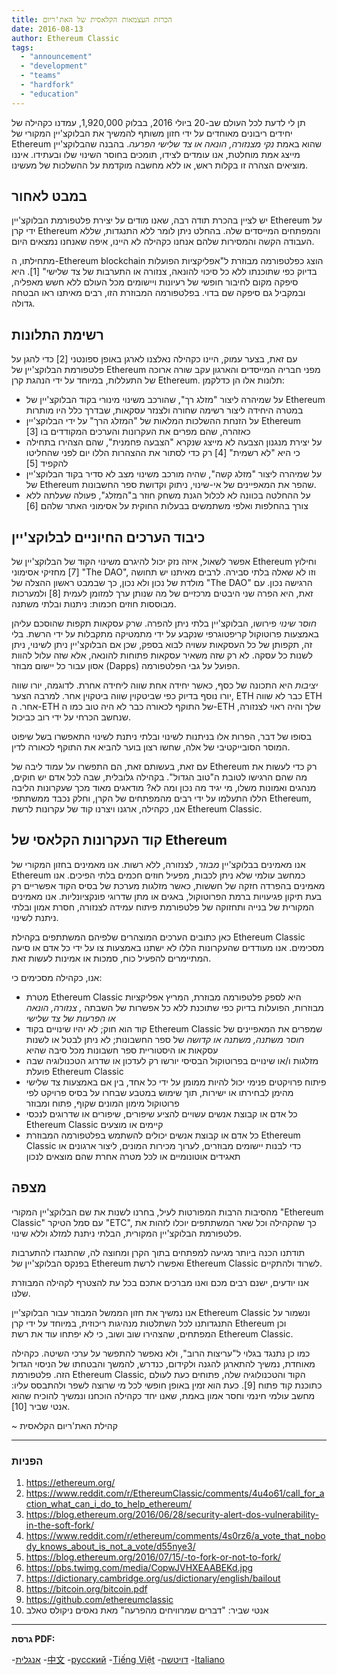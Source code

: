 ```yaml
---
title: הכרזת העצמאות הקלאסית של האת'ריום
date: 2016-08-13
author: Ethereum Classic
tags:
  - "announcement"
  - "development"
  - "teams"
  - "hardfork"
  - "education"
---
```


תן לי לדעת לכל העולם שב-20 ביולי 2016, בבלוק 1,920,000, עמדנו כקהילה של יחידים ריבונים מאוחדים על ידי חזון משותף להמשיך את הבלוקצ'יין המקורי של Ethereum שהוא באמת *נקי מצנזורה, הונאה או צד שלישי הפרעה*. בהבנה שהבלוקצ'יין מייצג אמת מוחלטת, אנו עומדים לצידו, תומכים בחוסר השינוי שלו ובעתידו. איננו מוציאים הצהרה זו בקלות ראש, או ללא מחשבה מוקדמת על ההשלכות של מעשינו.

## במבט לאחור

יש לציין בהכרת תודה רבה, שאנו מודים על יצירת פלטפורמת הבלוקצ'יין Ethereum על ידי קרן Ethereum והמפתחים המייסדים שלה. בהחלט ניתן לומר ללא התנגדות, שללא העבודה הקשה והמסירות שלהם אנחנו כקהילה לא היינו, איפה שאנחנו נמצאים היום.

מתחילתו, ה-Ethereum blockchain הוצג כפלטפורמה מבוזרת ל"אפליקציות הפועלות בדיוק כפי שתוכנתו ללא כל סיכוי להונאה, צנזורה או התערבות של צד שלישי" [1]. היא סיפקה מקום לחיבור חופשי של רעיונות ויישומים מכל העולם ללא חשש מאפליה, ובמקביל גם סיפקה שם בדוי. בפלטפורמה המבוזרת הזו, רבים מאיתנו ראו הבטחה גדולה.

## רשימת התלונות

עם זאת, בצער עמוק, היינו כקהילה נאלצנו לארגן באופן ספונטני [2] כדי להגן על פלטפורמת הבלוקצ'יין של Ethereum מפני חבריה המייסדים והארגון עקב שורה ארוכה של התעללות, במיוחד על ידי הנהגת קרן Ethereum. תלונות אלו הן כדלקמן:

- על שמיהרה ליצור "מזלג רך", שהורכב משינוי מינורי בקוד הבלוקצ'יין של Ethereum במטרה היחידה ליצור רשימה שחורה ולצנזר עסקאות, שבדרך כלל היו מותרות
- על הזנחת ההשלכות המלאות של "המזלג הרך" על ידי הבלוקצ'יין Ethereum כאזהרה, שהם מפרים את העקרונות והערכים המקודדים בו [3]
- על יצירת מנגנון הצבעה לא מייצג שנקרא "הצבעה פחמנית", שהם הצהירו בתחילה כי היא "לא רשמית" [4] רק כדי לסתור את ההצהרות הללו יום לפני שהחליטו להקפיד [5]
- על שמיהרה ליצור "מזלג קשה", שהיה מורכב משינוי מצב לא סדיר בקוד הבלוקצ'יין של Ethereum שהפר את המאפיינים של אי-שינוי, ניתוק וקדושת ספר החשבונות.
- על ההחלטה בכוונה לא לכלול הגנת משחק חוזר ב"המזלג", פעולה שעלתה ללא צורך בהחלפות ואלפי משתמשים בבעלות החוקית על אסימוני האתר שלהם [6]

## כיבוד הערכים החיוניים לבלוקצ'יין

אפשר לשאול, איזה נזק יכול להיגרם משינוי הקוד של הבלוקצ'יין של Ethereum וחילוץ [7] מחזיקי אסימוני "The DAO", וזו לא שאלה בלתי סבירה. לרבים מאיתנו יש תחושה מולדת של נכון ולא נכון, כך שבמבט ראשון ההצלה של "The DAO" הרגישה נכון. עם זאת, היא הפרה שני היבטים מרכזיים של מה שנותן ערך למזומן לעמית [8] ולמערכות מבוססות חוזים חכמות: ניתנות ובלתי משתנה.

*חוסר שינוי* פירושו, הבלוקצ'יין בלתי ניתן להפרה. שרק עסקאות תקפות שהוסכם עליהן באמצעות פרוטוקול קריפטוגרפי שנקבע על ידי מתמטיקה מתקבלות על ידי הרשת. בלי זה, תקפותן של כל העסקאות עשויה לבוא בספק, שכן אם הבלוקצ'יין ניתן לשינוי, ניתן לשנות כל עסקה. לא רק שזה משאיר עסקאות פתוחות להונאה, אלא שזה עלול להוות אסון עבור כל יישום מבוזר (Dapps) הפועל על גבי הפלטפורמה.

*יציבות* היא התכונה של כסף, כאשר יחידה אחת שווה ליחידה אחרת. לדוגמה, יורו שווה יורו נוסף בדיוק כפי שביטקוין שווה ביטקוין אחר. למרבה הצער, ETH כבר לא שווה ETH אחר. ה-ETH של התוקף לכאורה כבר לא היה טוב כמו ה-ETH שלך והיה ראוי לצנזורה, שנחשב הכרחי על ידי רוב כביכול.

בסופו של דבר, הפרות אלו בניתנות לשינוי ובלתי ניתנת לשינוי התאפשרו בשל שיפוט המוסר הסובייקטיבי של אלה, שחשו רצון בוער להביא את התוקף לכאורה לדין.

עם זאת, בעשותם זאת, הם התפשרו על עמוד ליבה של Ethereum רק כדי לעשות את מה שהם הרגישו לטובת ה"טוב הגדול". בקהילה גלובלית, שבה לכל אדם יש חוקים, מנהגים ואמונות משלו, מי יגיד מה נכון ומה לא? מודאגים מאוד מכך שעקרונות הליבה הללו התעלמו על ידי רבים מהמפתחים של הקרן, וחלק נכבד ממשתתפי Ethereum, אנו, כקהילה, ארגנו ויצרנו קוד של עקרונות לרשת Ethereum Classic.

## קוד העקרונות הקלאסי של Ethereum

אנו מאמינים בבלוקצ'יין *מבוזר,* לצנזורה, ללא רשות. אנו מאמינים בחזון המקורי של Ethereum כמחשב עולמי שלא ניתן לכבות, מפעיל חוזים חכמים בלתי הפיכים. אנו מאמינים בהפרדה חזקה של חששות, כאשר מזלגות מערכת של בסיס הקוד אפשריים רק בעת תיקון פגיעויות ברמת הפרוטוקול, באגים או מתן שדרוגי פונקציונליות. אנו מאמינים המקורית של בנייה ותחזוקה של פלטפורמת פיתוח עמידה לצנזורה, חסרת אמון ובלתי ניתנת לשינוי.

כאן כתובים הערכים המוצהרים שלפיהם המשתתפים בקהילת Ethereum Classic מסכימים. אנו מעודדים שהעקרונות הללו לא ישתנו באמצעות צו על ידי כל אדם או סיעה המתיימרים להפעיל כוח, סמכות או אמינות לעשות זאת.

אנו, כקהילה מסכימים כי:

- מטרת Ethereum Classic היא לספק פלטפורמה מבוזרת, המריץ אפליקציות מבוזרות, הפועלות בדיוק כפי שתוכנת ללא כל אפשרות של השבתה *, צנזורה, הונאה או הפרעות של צד שלישי*
- קוד הוא חוק; לא יהיו שינויים בקוד Ethereum Classic שמפרים את המאפיינים של *חוסר משתנה, משתנה או קדושה* של ספר החשבונות; לא ניתן לבטל או לשנות עסקאות או היסטוריית ספר חשבונות מכל סיבה שהיא
- מזלגות ו/או שינויים בפרוטוקול הבסיסי יורשו רק לעדכון או שדרוג הטכנולוגיה שבה פועלת Ethereum Classic
- פיתוח פרויקטים פנימי יכול להיות ממומן על ידי כל אחד, בין אם באמצעות צד שלישי מהימן לבחירתו או ישירות, תוך שימוש במטבע שבחרו על בסיס פרויקט לפי פרוטוקול מימון המונים שקוף, פתוח ומבוזר
- כל אדם או קבוצת אנשים עשויים להציע שיפורים, שיפורים או שדרוגים לנכסי Ethereum Classic קיימים או מוצעים
- כל אדם או קבוצת אנשים יכולים להשתמש בפלטפורמה המבוזרת Ethereum Classic כדי לבנות יישומים מבוזרים, לערוך מכירות המונים, ליצור ארגונים או תאגידים אוטונומיים או לכל מטרה אחרת שהם מוצאים לנכון

## מצפה

מהסיבות הרבות המפורטות לעיל, בחרנו לשנות את שם הבלוקצ'יין המקורי "Ethereum Classic" עם סמל הטיקר "ETC", כך שהקהילה וכל שאר המשתתפים יוכלו לזהות את פלטפורמת הבלוקצ'יין המקורית, הבלתי ניתנת למזלג וללא שינוי.

תודתנו הכנה ביותר מגיעה למפתחים בתוך הקרן ומחוצה לה, שהתנגדו להתערבות בפנקס הבלוקצ'יין של Ethereum ואפשרו לרשת Ethereum Classic לשרוד ולהתקיים.

אנו יודעים, ישנם רבים מכם ואנו מברכים אתכם בכל עת להצטרף לקהילה המבוזרת שלנו.

אנו נמשיך את חזון הממשל המבוזר עבור הבלוקצ'יין Ethereum Classic ונשמור על התנגדותנו לכל השתלטות מנהיגות ריכוזית, במיוחד על ידי קרן Ethereum וכן המפתחים, שהצהירו שוב ושוב, כי לא יפתחו עוד את רשת Ethereum Classic.

כמו כן נתנגד בגלוי ל"עריצות הרוב", ולא נאפשר להתפשר על ערכי השיטה. כקהילה מאוחדת, נמשיך להתארגן להגנה ולקידום, כנדרש, להמשך והבטחתו של הניסוי הגדול הזה. פלטפורמת Ethereum Classic, הקוד והטכנולוגיה שלה, פתוחים כעת לעולם כתוכנת קוד פתוח [9]. כעת הוא זמין באופן חופשי לכל מי שרוצה לשפר ולהתבסס עליו: מחשב עולמי חינמי וחסר אמון באמת, שאנו יחד כקהילה הוכחנו ונמשיך להוכיח שהוא אנטי שביר [10].

~ קהילת האת'ריום הקלאסית

---

### הפניות

1. https://ethereum.org/
2. https://www.reddit.com/r/EthereumClassic/comments/4u4o61/call_for_action_what_can_i_do_to_help_ethereum/
3. https://blog.ethereum.org/2016/06/28/security-alert-dos-vulnerability-in-the-soft-fork/
4. https://www.reddit.com/r/ethereum/comments/4s0rz6/a_vote_that_nobody_knows_about_is_not_a_vote/d55nye3/
5. https://blog.ethereum.org/2016/07/15/-to-fork-or-not-to-fork/
6. https://pbs.twimg.com/media/CopwJVHXEAABEKd.jpg
7. https://dictionary.cambridge.org/us/dictionary/english/bailout
8. https://bitcoin.org/bitcoin.pdf
9. https://github.com/ethereumclassic
10. אנטי שביר: "דברים שמרוויחים מהפרעה" מאת נאסים ניקולס טאלב

---

**גרסת PDF:**

-[אנגלית](/ETC_Declaration_of_Independence.pdf) -[中文](/ETC_Declaration_of_Independence_chinese.pdf) -[русский](/ETC_Declaration_of_Independence_russian.pdf) -[Tiếng Việt](/ETC_Declaration_of_Independence_vietnamese.pdf) -[דויטשה](/ETC_Declaration_of_Independence_german.pdf) -[Italiano](/ETC_Declaration_of_Independence_italian.pdf)